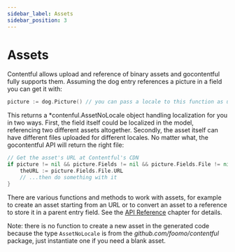```yaml
---
sidebar_label: Assets
sidebar_position: 3
---
```


# Assets

Contentful allows upload and reference of binary assets and gocontentful fully supports them.
Assuming the dog entry references a picture in a field you can get it with:

```go
picture := dog.Picture() // you can pass a locale to this function as usual
```

This returns a \*contenful.AssetNoLocale object handling localization for you in two ways.
First, the field itself could be localized in the model, referencing two different assets altogether.
Secondly, the asset itself can have different files uploaded for different locales.
No matter what, the gocontentful API will return the right file:

```go
// Get the asset's URL at Contentful's CDN
if picture != nil && picture.Fields != nil && picture.Fields.File != nil {
    theURL := picture.Fields.File.URL
    // ...then do something with it
}
```

There are various functions and methods to work with assets, for example to create an asset
starting from an URL or to convert an asset to a reference to store it in a parent entry
field. See the [API Reference](./api-reference) chapter for details.

Note: there is no function to create a new asset in the generated code because the type `AssetNoLocale`
is from the _github.com/foomo/contentful_ package, just instantiate one if you need a blank asset.
